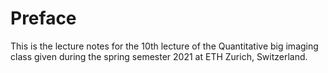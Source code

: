 # Preface
This is the lecture notes for the 10th lecture of the Quantitative big imaging class given during the spring semester 2021 at ETH Zurich, Switzerland.
